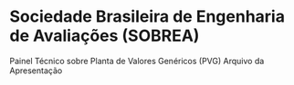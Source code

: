 # Sociedade Brasileira de Engenharia de Avaliações (SOBREA)
Painel Técnico sobre Planta de Valores Genéricos (PVG)
Arquivo da Apresentação
